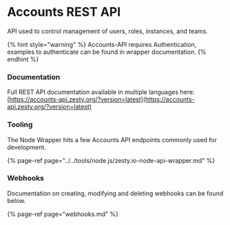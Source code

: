 # Accounts REST API

API used to control management of users, roles, instances, and teams. 

{% hint style="warning" %}
Accounts-API requires Authentication, examples to authenticate can be found in wrapper documentation.
{% endhint %}

### Documentation

Full REST API documentation available in multiple languages here: [https://accounts-api.zesty.org/?version=latest](https://accounts-api.zesty.org/?version=latest)

### Tooling

The Node Wrapper hits a few  Accounts API endpoints commonly used for development.

{% page-ref page="../../tools/node.js/zesty.io-node-api-wrapper.md" %}

### Webhooks

Documentation on creating, modifying and deleting webhooks can be found below.

{% page-ref page="webhooks.md" %}



